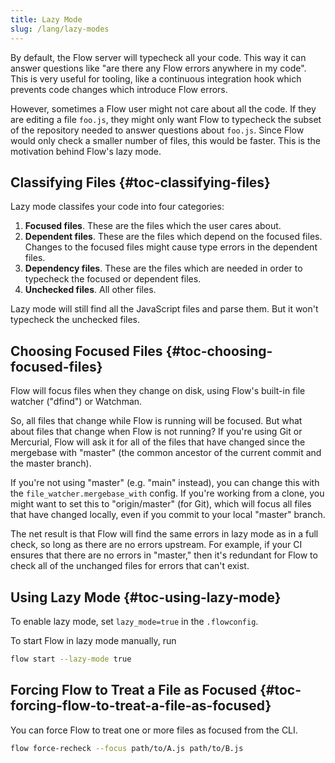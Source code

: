 ```yaml
---
title: Lazy Mode
slug: /lang/lazy-modes
---
```


By default, the Flow server will typecheck all your code. This way it can answer
questions like "are there any Flow errors anywhere in my code". This is very
useful for tooling, like a continuous integration hook which prevents code
changes which introduce Flow errors.

However, sometimes a Flow user might not care about all the code. If they are
editing a file `foo.js`, they might only want Flow to typecheck the subset of
the repository needed to answer questions about `foo.js`. Since Flow would only
check a smaller number of files, this would be faster. This is the motivation
behind Flow's lazy mode.

## Classifying Files {#toc-classifying-files}

Lazy mode classifes your code into four categories:

1. **Focused files**. These are the files which the user cares about.
2. **Dependent files**. These are the files which depend on the focused files.
Changes to the focused files might cause type errors in the dependent files.
3. **Dependency files**. These are the files which are needed in order to
typecheck the focused or dependent files.
4. **Unchecked files**. All other files.

Lazy mode will still find all the JavaScript files and parse them. But it won't
typecheck the unchecked files.

## Choosing Focused Files {#toc-choosing-focused-files}

Flow will focus files when they change on disk, using Flow's built-in file watcher
("dfind") or Watchman.

So, all files that change while Flow is running will be focused. But what about
files that change when Flow is not running? If you're using Git or Mercurial,
Flow will ask it for all of the files that have changed since the mergebase
with "master" (the common ancestor of the current commit and the master branch).

If you're not using "master" (e.g. "main" instead), you can change this with
the `file_watcher.mergebase_with` config. If you're working from a clone, you
might want to set this to "origin/master" (for Git), which will focus all files
that have changed locally, even if you commit to your local "master" branch.

The net result is that Flow will find the same errors in lazy mode as in a full
check, so long as there are no errors upstream. For example, if your CI ensures
that there are no errors in "master," then it's redundant for Flow to check all
of the unchanged files for errors that can't exist.

## Using Lazy Mode {#toc-using-lazy-mode}

To enable lazy mode, set `lazy_mode=true` in the `.flowconfig`.

To start Flow in lazy mode manually, run

```bash
flow start --lazy-mode true
```

## Forcing Flow to Treat a File as Focused {#toc-forcing-flow-to-treat-a-file-as-focused}

You can force Flow to treat one or more files as focused from the CLI.

```bash
flow force-recheck --focus path/to/A.js path/to/B.js
```
